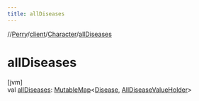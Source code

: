 ```yaml
---
title: allDiseases
---
```

//[Perry](../../../index.html)/[client](../index.html)/[Character](index.html)/[allDiseases](all-diseases.html)



# allDiseases



[jvm]\
val [allDiseases](all-diseases.html): [MutableMap](https://kotlinlang.org/api/latest/jvm/stdlib/kotlin.collections/-mutable-map/index.html)&lt;[Disease](../-disease/index.html), [AllDiseaseValueHolder](../-all-disease-value-holder/index.html)&gt;




